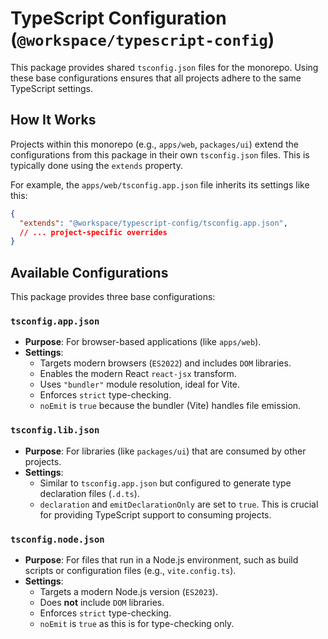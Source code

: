 # TypeScript Configuration (`@workspace/typescript-config`)

This package provides shared `tsconfig.json` files for the monorepo. Using these base configurations ensures that all projects adhere to the same TypeScript settings.

## How It Works

Projects within this monorepo (e.g., `apps/web`, `packages/ui`) extend the configurations from this package in their own `tsconfig.json` files. This is typically done using the `extends` property.

For example, the `apps/web/tsconfig.app.json` file inherits its settings like this:

```json
{
  "extends": "@workspace/typescript-config/tsconfig.app.json",
  // ... project-specific overrides
}
```

## Available Configurations

This package provides three base configurations:

### `tsconfig.app.json`

-   **Purpose**: For browser-based applications (like `apps/web`).
-   **Settings**:
    -   Targets modern browsers (`ES2022`) and includes `DOM` libraries.
    -   Enables the modern React `react-jsx` transform.
    -   Uses `"bundler"` module resolution, ideal for Vite.
    -   Enforces `strict` type-checking.
    -   `noEmit` is `true` because the bundler (Vite) handles file emission.

### `tsconfig.lib.json`

-   **Purpose**: For libraries (like `packages/ui`) that are consumed by other projects.
-   **Settings**:
    -   Similar to `tsconfig.app.json` but configured to generate type declaration files (`.d.ts`).
    -   `declaration` and `emitDeclarationOnly` are set to `true`. This is crucial for providing TypeScript support to consuming projects.

### `tsconfig.node.json`

-   **Purpose**: For files that run in a Node.js environment, such as build scripts or configuration files (e.g., `vite.config.ts`).
-   **Settings**:
    -   Targets a modern Node.js version (`ES2023`).
    -   Does **not** include `DOM` libraries.
    -   Enforces `strict` type-checking.
    -   `noEmit` is `true` as this is for type-checking only.